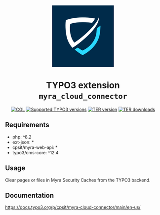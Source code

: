 <div align="center">

![EXT:myra_cloud_connector extension icon](Resources/Public/Icons/Extension.svg)

# TYPO3 extension `myra_cloud_connector`

[![CGL](https://img.shields.io/github/actions/workflow/status/CPS-IT/myra-cloud-connector/cgl.yaml?label=CGL&logo=github)](https://github.com/CPS-IT/myra-cloud-connector/actions/workflows/ci.yaml)
[![Supported TYPO3 versions](https://typo3-badges.dev/badge/myra_cloud_connector/typo3/shields.svg)](https://extensions.typo3.org/extension/myra_cloud_connector)
[![TER version](https://typo3-badges.dev/badge/myra_cloud_connector/version/shields.svg)](https://extensions.typo3.org/extension/myra_cloud_connector)
[![TER downloads](https://typo3-badges.dev/badge/myra_cloud_connector/downloads/shields.svg)](https://extensions.typo3.org/extension/myra_cloud_connector)

</div>

## Requirements

* php: ^8.2
* ext-json: *
* cpsit/myra-web-api: *
* typo3/cms-core: ^12.4

## Usage

Clear pages or files in Myra Security Caches from the TYPO3 backend.

## Documentation

https://docs.typo3.org/p/cpsit/myra-cloud-connector/main/en-us/
